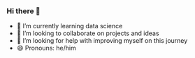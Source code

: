 ### Hi there 👋
- 🌱 I’m currently learning data science
- 👯 I’m looking to collaborate on projects and ideas
- 🤔 I’m looking for help with improving myself on this journey
- 😄 Pronouns: he/him
